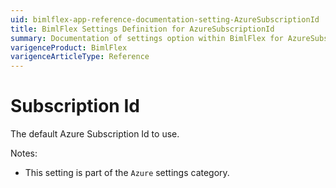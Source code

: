 ```yaml
---
uid: bimlflex-app-reference-documentation-setting-AzureSubscriptionId
title: BimlFlex Settings Definition for AzureSubscriptionId
summary: Documentation of settings option within BimlFlex for AzureSubscriptionId
varigenceProduct: BimlFlex
varigenceArticleType: Reference
---
```


# Subscription Id

The default Azure Subscription Id to use.

Notes:
* This setting is part of the `Azure` settings category.
